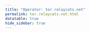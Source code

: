 ```yaml
---
title: "Operator: tor.relaycats.net"
permalink: tor.relaycats.net.html
datatable: true
hide_sidebar: true
---
```


<div>                        <script type="text/javascript">window.PlotlyConfig = {MathJaxConfig: 'local'};</script>
        <script src="https://cdn.plot.ly/plotly-2.4.2.min.js"></script>                <div id="1e328001-960d-4f01-87a8-8d63093b73c3" class="plotly-graph-div" style="height:100%; width:100%;"></div>            <script type="text/javascript">                                    window.PLOTLYENV=window.PLOTLYENV || {};                                    if (document.getElementById("1e328001-960d-4f01-87a8-8d63093b73c3")) {                    Plotly.newPlot(                        "1e328001-960d-4f01-87a8-8d63093b73c3",                        [{"name":"exit probability (%)","type":"scatter","x":["2021-11-24","2021-11-25","2021-11-27","2021-11-28","2021-11-29","2021-11-30","2021-12-01","2021-12-02","2021-12-03","2021-12-04","2021-12-05","2021-12-06","2021-12-07","2021-12-08","2021-12-09","2021-12-10","2021-12-11","2021-12-12","2021-12-13","2021-12-14","2021-12-15","2021-12-16","2021-12-17","2021-12-18","2021-12-19","2021-12-20","2021-12-21","2021-12-22","2021-12-23","2021-12-25"],"xaxis":"x","y":[0.0,0.0,0.0,0.0,0.0,0.0,0.0,0.0,0.0,0.0,0.0,0.0,0.0,0.0,0.0,0.0,0.0,0.0,0.0,0.0,0.0,0.0,0.0,0.0,0.0,0.0,0.0,0.0,0.0,0.0],"yaxis":"y"},{"name":"guard probability (%)","type":"scatter","x":["2021-11-24","2021-11-25","2021-11-27","2021-11-28","2021-11-29","2021-11-30","2021-12-01","2021-12-02","2021-12-03","2021-12-04","2021-12-05","2021-12-06","2021-12-07","2021-12-08","2021-12-09","2021-12-10","2021-12-11","2021-12-12","2021-12-13","2021-12-14","2021-12-15","2021-12-16","2021-12-17","2021-12-18","2021-12-19","2021-12-20","2021-12-21","2021-12-22","2021-12-23","2021-12-25"],"xaxis":"x","y":[0.0,0.0,0.0,0.0,0.0,0.0,0.0,0.05,0.09,0.09,0.08,0.16,0.19,0.18,0.18,0.19,0.18,0.18,0.19,0.19,0.19,0.18,0.17,0.17,0.17,0.17,0.17,0.16,0.16,0.17],"yaxis":"y"},{"name":"advertised bandwidth","type":"scatter","x":["2021-11-24","2021-11-25","2021-11-27","2021-11-28","2021-11-29","2021-11-30","2021-12-01","2021-12-02","2021-12-03","2021-12-04","2021-12-05","2021-12-06","2021-12-07","2021-12-08","2021-12-09","2021-12-10","2021-12-11","2021-12-12","2021-12-13","2021-12-14","2021-12-15","2021-12-16","2021-12-17","2021-12-18","2021-12-19","2021-12-20","2021-12-21","2021-12-22","2021-12-23","2021-12-25"],"xaxis":"x","y":[0.0,0.17,0.19,0.21,0.29,0.35,0.43,0.43,0.49,0.51,0.52,0.55,0.55,0.55,0.55,0.55,0.56,0.56,0.56,0.56,0.54,0.52,0.52,0.52,0.52,0.52,0.52,0.51,0.53,0.53],"yaxis":"y2"}],                        {"hovermode":"x","template":{"data":{"bar":[{"error_x":{"color":"#2a3f5f"},"error_y":{"color":"#2a3f5f"},"marker":{"line":{"color":"#E5ECF6","width":0.5},"pattern":{"fillmode":"overlay","size":10,"solidity":0.2}},"type":"bar"}],"barpolar":[{"marker":{"line":{"color":"#E5ECF6","width":0.5},"pattern":{"fillmode":"overlay","size":10,"solidity":0.2}},"type":"barpolar"}],"carpet":[{"aaxis":{"endlinecolor":"#2a3f5f","gridcolor":"white","linecolor":"white","minorgridcolor":"white","startlinecolor":"#2a3f5f"},"baxis":{"endlinecolor":"#2a3f5f","gridcolor":"white","linecolor":"white","minorgridcolor":"white","startlinecolor":"#2a3f5f"},"type":"carpet"}],"choropleth":[{"colorbar":{"outlinewidth":0,"ticks":""},"type":"choropleth"}],"contour":[{"colorbar":{"outlinewidth":0,"ticks":""},"colorscale":[[0.0,"#0d0887"],[0.1111111111111111,"#46039f"],[0.2222222222222222,"#7201a8"],[0.3333333333333333,"#9c179e"],[0.4444444444444444,"#bd3786"],[0.5555555555555556,"#d8576b"],[0.6666666666666666,"#ed7953"],[0.7777777777777778,"#fb9f3a"],[0.8888888888888888,"#fdca26"],[1.0,"#f0f921"]],"type":"contour"}],"contourcarpet":[{"colorbar":{"outlinewidth":0,"ticks":""},"type":"contourcarpet"}],"heatmap":[{"colorbar":{"outlinewidth":0,"ticks":""},"colorscale":[[0.0,"#0d0887"],[0.1111111111111111,"#46039f"],[0.2222222222222222,"#7201a8"],[0.3333333333333333,"#9c179e"],[0.4444444444444444,"#bd3786"],[0.5555555555555556,"#d8576b"],[0.6666666666666666,"#ed7953"],[0.7777777777777778,"#fb9f3a"],[0.8888888888888888,"#fdca26"],[1.0,"#f0f921"]],"type":"heatmap"}],"heatmapgl":[{"colorbar":{"outlinewidth":0,"ticks":""},"colorscale":[[0.0,"#0d0887"],[0.1111111111111111,"#46039f"],[0.2222222222222222,"#7201a8"],[0.3333333333333333,"#9c179e"],[0.4444444444444444,"#bd3786"],[0.5555555555555556,"#d8576b"],[0.6666666666666666,"#ed7953"],[0.7777777777777778,"#fb9f3a"],[0.8888888888888888,"#fdca26"],[1.0,"#f0f921"]],"type":"heatmapgl"}],"histogram":[{"marker":{"pattern":{"fillmode":"overlay","size":10,"solidity":0.2}},"type":"histogram"}],"histogram2d":[{"colorbar":{"outlinewidth":0,"ticks":""},"colorscale":[[0.0,"#0d0887"],[0.1111111111111111,"#46039f"],[0.2222222222222222,"#7201a8"],[0.3333333333333333,"#9c179e"],[0.4444444444444444,"#bd3786"],[0.5555555555555556,"#d8576b"],[0.6666666666666666,"#ed7953"],[0.7777777777777778,"#fb9f3a"],[0.8888888888888888,"#fdca26"],[1.0,"#f0f921"]],"type":"histogram2d"}],"histogram2dcontour":[{"colorbar":{"outlinewidth":0,"ticks":""},"colorscale":[[0.0,"#0d0887"],[0.1111111111111111,"#46039f"],[0.2222222222222222,"#7201a8"],[0.3333333333333333,"#9c179e"],[0.4444444444444444,"#bd3786"],[0.5555555555555556,"#d8576b"],[0.6666666666666666,"#ed7953"],[0.7777777777777778,"#fb9f3a"],[0.8888888888888888,"#fdca26"],[1.0,"#f0f921"]],"type":"histogram2dcontour"}],"mesh3d":[{"colorbar":{"outlinewidth":0,"ticks":""},"type":"mesh3d"}],"parcoords":[{"line":{"colorbar":{"outlinewidth":0,"ticks":""}},"type":"parcoords"}],"pie":[{"automargin":true,"type":"pie"}],"scatter":[{"marker":{"colorbar":{"outlinewidth":0,"ticks":""}},"type":"scatter"}],"scatter3d":[{"line":{"colorbar":{"outlinewidth":0,"ticks":""}},"marker":{"colorbar":{"outlinewidth":0,"ticks":""}},"type":"scatter3d"}],"scattercarpet":[{"marker":{"colorbar":{"outlinewidth":0,"ticks":""}},"type":"scattercarpet"}],"scattergeo":[{"marker":{"colorbar":{"outlinewidth":0,"ticks":""}},"type":"scattergeo"}],"scattergl":[{"marker":{"colorbar":{"outlinewidth":0,"ticks":""}},"type":"scattergl"}],"scattermapbox":[{"marker":{"colorbar":{"outlinewidth":0,"ticks":""}},"type":"scattermapbox"}],"scatterpolar":[{"marker":{"colorbar":{"outlinewidth":0,"ticks":""}},"type":"scatterpolar"}],"scatterpolargl":[{"marker":{"colorbar":{"outlinewidth":0,"ticks":""}},"type":"scatterpolargl"}],"scatterternary":[{"marker":{"colorbar":{"outlinewidth":0,"ticks":""}},"type":"scatterternary"}],"surface":[{"colorbar":{"outlinewidth":0,"ticks":""},"colorscale":[[0.0,"#0d0887"],[0.1111111111111111,"#46039f"],[0.2222222222222222,"#7201a8"],[0.3333333333333333,"#9c179e"],[0.4444444444444444,"#bd3786"],[0.5555555555555556,"#d8576b"],[0.6666666666666666,"#ed7953"],[0.7777777777777778,"#fb9f3a"],[0.8888888888888888,"#fdca26"],[1.0,"#f0f921"]],"type":"surface"}],"table":[{"cells":{"fill":{"color":"#EBF0F8"},"line":{"color":"white"}},"header":{"fill":{"color":"#C8D4E3"},"line":{"color":"white"}},"type":"table"}]},"layout":{"annotationdefaults":{"arrowcolor":"#2a3f5f","arrowhead":0,"arrowwidth":1},"autotypenumbers":"strict","coloraxis":{"colorbar":{"outlinewidth":0,"ticks":""}},"colorscale":{"diverging":[[0,"#8e0152"],[0.1,"#c51b7d"],[0.2,"#de77ae"],[0.3,"#f1b6da"],[0.4,"#fde0ef"],[0.5,"#f7f7f7"],[0.6,"#e6f5d0"],[0.7,"#b8e186"],[0.8,"#7fbc41"],[0.9,"#4d9221"],[1,"#276419"]],"sequential":[[0.0,"#0d0887"],[0.1111111111111111,"#46039f"],[0.2222222222222222,"#7201a8"],[0.3333333333333333,"#9c179e"],[0.4444444444444444,"#bd3786"],[0.5555555555555556,"#d8576b"],[0.6666666666666666,"#ed7953"],[0.7777777777777778,"#fb9f3a"],[0.8888888888888888,"#fdca26"],[1.0,"#f0f921"]],"sequentialminus":[[0.0,"#0d0887"],[0.1111111111111111,"#46039f"],[0.2222222222222222,"#7201a8"],[0.3333333333333333,"#9c179e"],[0.4444444444444444,"#bd3786"],[0.5555555555555556,"#d8576b"],[0.6666666666666666,"#ed7953"],[0.7777777777777778,"#fb9f3a"],[0.8888888888888888,"#fdca26"],[1.0,"#f0f921"]]},"colorway":["#636efa","#EF553B","#00cc96","#ab63fa","#FFA15A","#19d3f3","#FF6692","#B6E880","#FF97FF","#FECB52"],"font":{"color":"#2a3f5f"},"geo":{"bgcolor":"white","lakecolor":"white","landcolor":"#E5ECF6","showlakes":true,"showland":true,"subunitcolor":"white"},"hoverlabel":{"align":"left"},"hovermode":"closest","mapbox":{"style":"light"},"paper_bgcolor":"white","plot_bgcolor":"#E5ECF6","polar":{"angularaxis":{"gridcolor":"white","linecolor":"white","ticks":""},"bgcolor":"#E5ECF6","radialaxis":{"gridcolor":"white","linecolor":"white","ticks":""}},"scene":{"xaxis":{"backgroundcolor":"#E5ECF6","gridcolor":"white","gridwidth":2,"linecolor":"white","showbackground":true,"ticks":"","zerolinecolor":"white"},"yaxis":{"backgroundcolor":"#E5ECF6","gridcolor":"white","gridwidth":2,"linecolor":"white","showbackground":true,"ticks":"","zerolinecolor":"white"},"zaxis":{"backgroundcolor":"#E5ECF6","gridcolor":"white","gridwidth":2,"linecolor":"white","showbackground":true,"ticks":"","zerolinecolor":"white"}},"shapedefaults":{"line":{"color":"#2a3f5f"}},"ternary":{"aaxis":{"gridcolor":"white","linecolor":"white","ticks":""},"baxis":{"gridcolor":"white","linecolor":"white","ticks":""},"bgcolor":"#E5ECF6","caxis":{"gridcolor":"white","linecolor":"white","ticks":""}},"title":{"x":0.05},"xaxis":{"automargin":true,"gridcolor":"white","linecolor":"white","ticks":"","title":{"standoff":15},"zerolinecolor":"white","zerolinewidth":2},"yaxis":{"automargin":true,"gridcolor":"white","linecolor":"white","ticks":"","title":{"standoff":15},"zerolinecolor":"white","zerolinewidth":2}}},"xaxis":{"anchor":"y","domain":[0.0,0.94],"rangeselector":{"buttons":[{"count":7,"label":"week","step":"day","stepmode":"backward"},{"count":1,"label":"month","step":"month","stepmode":"backward"},{"count":6,"label":"6 months","step":"month","stepmode":"backward"},{"count":1,"label":"year","step":"year","stepmode":"backward"},{"step":"all"}]}},"yaxis":{"anchor":"x","domain":[0.0,1.0],"rangemode":"nonnegative","ticksuffix":"%","title":{"text":"exit / guard probability"}},"yaxis2":{"anchor":"x","overlaying":"y","rangemode":"nonnegative","side":"right","ticksuffix":" Gbit/s","title":{"text":"advertised bandwidth"}}},                        {"responsive": true}                    )                };                            </script>        </div>

Only proven relays are included in the graph and table. A proven relay claims to be part of a domain
and can be verified to be part of it via the
["well-known" URL or DNS records](https://nusenu.github.io/ContactInfo-Information-Sharing-Specification/#proof).

<div class="datatable-begin"></div>

| Nickname                                                            |   Mbit/s | Exit   | IPv4                                                   | IPv6                                                         | First Seen   | Tor Version   | AS Name                                    |
|:--------------------------------------------------------------------|---------:|:-------|:-------------------------------------------------------|:-------------------------------------------------------------|:-------------|:--------------|:-------------------------------------------|
| [x060uk](w/relay/07894DB9E9A6311957BFD976C7A996177541065E.html)     |       25 | N      | [45.61.138.200](https://stat.ripe.net/45.61.138.200)   | None                                                         | 2021-11-24   | 0.4.6.8       | [BLNWX](w/as_number/AS399629)              |
| [x050nl](w/relay/2819FE128342BE7D533BE5FC0AF0B72A7580A5C1.html)     |       25 | N      | [178.62.209.141](https://stat.ripe.net/178.62.209.141) | None                                                         | 2021-11-24   | 0.4.6.8       | [DIGITALOCEAN-ASN](w/as_number/AS14061)    |
| [x0b0ua](w/relay/282F5F0B92005E7B58C93C5C0AF5809C864E14DF.html)     |       50 | N      | [195.66.210.10](https://stat.ripe.net/195.66.210.10)   | None                                                         | 2021-11-24   | 0.4.6.8       | [Virtual Systems LLC](w/as_number/AS30860) |
| [x030ch](w/relay/3FF0A5C0E924DFC4D36C56E8F52CD78F5D8C7FBB.html)     |       10 | N      | [179.43.175.57](https://stat.ripe.net/179.43.175.57)   | None                                                         | 2021-11-24   | 0.4.6.8       | [Private Layer INC](w/as_number/AS51852)   |
| [x0c0ch](w/relay/4494713554018FD1066A2259251B04BC2830FF72.html)     |      148 | N      | [31.7.58.108](https://stat.ripe.net/31.7.58.108)       | None                                                         | 2021-11-28   | 0.4.6.8       | [Private Layer INC](w/as_number/AS51852)   |
| [x080de](w/relay/484CB9DDEA2CEBE16EB60A2AF7AADBB24B599C84.html)     |       25 | N      | [165.227.156.8](https://stat.ripe.net/165.227.156.8)   | None                                                         | 2021-11-24   | 0.4.6.8       | [DIGITALOCEAN-ASN](w/as_number/AS14061)    |
| [x020se](w/relay/975E918E8F30B241DC4824F1F4B16C15176A29D0.html)     |       25 | N      | [185.130.45.153](https://stat.ripe.net/185.130.45.153) | [2a07:e01:3:199::1](https://stat.ripe.net/2a07:e01:3:199::1) | 2021-11-29   | 0.4.6.8       | [Privex Inc.](w/as_number/AS210083)        |
| [relaycat01](w/relay/B7451DF9D37C96611F1183835E8A1D1F8E34674D.html) |       25 | N      | [185.130.47.68](https://stat.ripe.net/185.130.47.68)   | [2a07:e03:3:1f::1](https://stat.ripe.net/2a07:e03:3:1f::1)   | 2021-11-29   | 0.4.6.8       | [Privex Inc.](w/as_number/AS210083)        |
| [x0d0ua](w/relay/B92D07225A2E7801572BB5DD48ADDE2E320220E2.html)     |       98 | N      | [195.66.210.11](https://stat.ripe.net/195.66.210.11)   | None                                                         | 2021-11-28   | 0.4.6.8       | [Virtual Systems LLC](w/as_number/AS30860) |
| [x070uk](w/relay/CAA1D55DEF47939F96A7ED063ECFD3951CC241CA.html)     |       25 | N      | [157.245.34.240](https://stat.ripe.net/157.245.34.240) | None                                                         | 2021-11-24   | 0.4.6.8       | [DIGITALOCEAN-ASN](w/as_number/AS14061)    |
| [x0a0ch](w/relay/E8E886FE87B71D4C45F9CD1B239167436C069020.html)     |       50 | N      | [31.7.58.107](https://stat.ripe.net/31.7.58.107)       | None                                                         | 2021-11-24   | 0.4.6.8       | [Private Layer INC](w/as_number/AS51852)   |
| [x040nl](w/relay/F6DC14C69EABA18CFA2C6565B04F6386633CFB09.html)     |       25 | N      | [192.153.57.164](https://stat.ripe.net/192.153.57.164) | None                                                         | 2021-11-24   | 0.4.6.8       | [BLNWX](w/as_number/AS399629)              |

<div class="datatable-end"></div> 